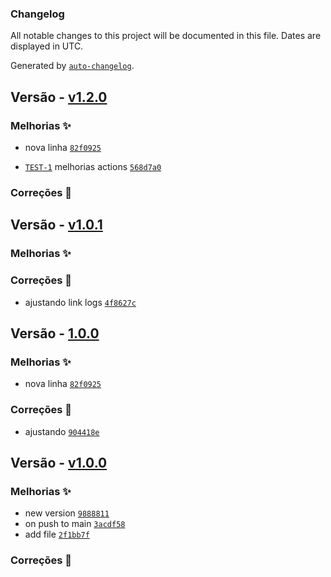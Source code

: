 ### Changelog

All notable changes to this project will be documented in this file. Dates are displayed in UTC.

Generated by [`auto-changelog`](https://github.com/CookPete/auto-changelog).

## Versão - [v1.2.0](https://github.com/felipe-frade/github-actions-test-2/compare/v1.0.1...v1.2.0)

### Melhorias ✨

- nova linha [`82f0925`](https://github.com/felipe-frade/github-actions-test-2/commit/82f0925048de2fdb36603d38b159f24f0d8f5e0a)

- [`TEST-1`](https://issues.apache.org/jira/browse/TEST-1) melhorias actions [`568d7a0`](https://github.com/felipe-frade/github-actions-test-2/commit/568d7a01691635f6bd00f34bf7bf2148a90f7b5d)

### Correções 🐛

## Versão - [v1.0.1](https://github.com/felipe-frade/github-actions-test-2/compare/1.0.0...v1.0.1)

### Melhorias ✨

### Correções 🐛

- ajustando link logs [`4f8627c`](https://github.com/felipe-frade/github-actions-test-2/commit/4f8627c89a8ce3e2d82417a1168a212a714bcf98)

## Versão - [1.0.0](https://github.com/felipe-frade/github-actions-test-2/compare/v1.0.0...1.0.0)

### Melhorias ✨

- nova linha [`82f0925`](https://github.com/felipe-frade/github-actions-test-2/commit/82f0925048de2fdb36603d38b159f24f0d8f5e0a)

### Correções 🐛

- ajustando [`904418e`](https://github.com/felipe-frade/github-actions-test-2/commit/904418e5246170a76fab4b8bc47c39d6e32c45f5)

## Versão - [v1.0.0]()

### Melhorias ✨

- new version [`9888811`](https://github.com/felipe-frade/github-actions-test-2/commit/9888811d4c291f2bc2edc34421b796d301c279d5)
- on push to main [`3acdf58`](https://github.com/felipe-frade/github-actions-test-2/commit/3acdf5832fc5837940af640a016e05b1a59d40cd)
- add file [`2f1bb7f`](https://github.com/felipe-frade/github-actions-test-2/commit/2f1bb7ffb09c085fc74ad58e5642c6aa950cf9e9)

### Correções 🐛

